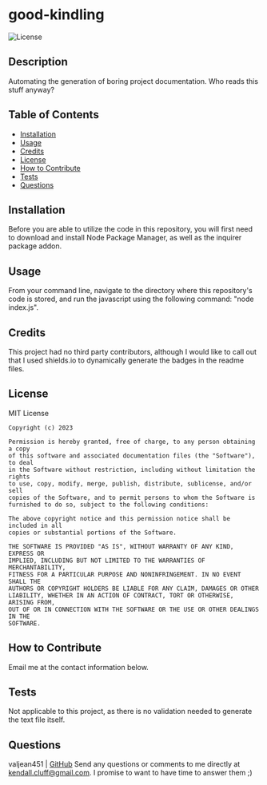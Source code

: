 # good-kindling

![License](https://img.shields.io/static/v1?label=license&message=MIT&color=green)

## Description

Automating the generation of boring project documentation. Who reads this stuff anyway?

## Table of Contents

- [Installation](#installation)
- [Usage](#usage)
- [Credits](#credits)
- [License](#license)
- [How to Contribute](#how-to-contribute)
- [Tests](#tests)
- [Questions](#questions)

## Installation

Before you are able to utilize the code in this repository, you will first need to download and install Node Package Manager, as well as the inquirer package addon. 

## Usage

From your command line, navigate to the directory where this repository's code is stored, and run the javascript using the following command: "node index.js". 

## Credits

This project had no third party contributors, although I would like to call out that I used shields.io to dynamically generate the badges in the readme files. 

## License

MIT License

    Copyright (c) 2023
    
    Permission is hereby granted, free of charge, to any person obtaining a copy
    of this software and associated documentation files (the "Software"), to deal
    in the Software without restriction, including without limitation the rights
    to use, copy, modify, merge, publish, distribute, sublicense, and/or sell
    copies of the Software, and to permit persons to whom the Software is
    furnished to do so, subject to the following conditions:
    
    The above copyright notice and this permission notice shall be included in all
    copies or substantial portions of the Software.
    
    THE SOFTWARE IS PROVIDED "AS IS", WITHOUT WARRANTY OF ANY KIND, EXPRESS OR
    IMPLIED, INCLUDING BUT NOT LIMITED TO THE WARRANTIES OF MERCHANTABILITY,
    FITNESS FOR A PARTICULAR PURPOSE AND NONINFRINGEMENT. IN NO EVENT SHALL THE
    AUTHORS OR COPYRIGHT HOLDERS BE LIABLE FOR ANY CLAIM, DAMAGES OR OTHER
    LIABILITY, WHETHER IN AN ACTION OF CONTRACT, TORT OR OTHERWISE, ARISING FROM,
    OUT OF OR IN CONNECTION WITH THE SOFTWARE OR THE USE OR OTHER DEALINGS IN THE
    SOFTWARE.

## How to Contribute

Email me at the contact information below.

## Tests

Not applicable to this project, as there is no validation needed to generate the text file itself.

## Questions

valjean451 | [GitHub](https://github.com/valjean451)
Send any questions or comments to me directly at kendall.cluff@gmail.com. I promise to want to have time to answer them ;)